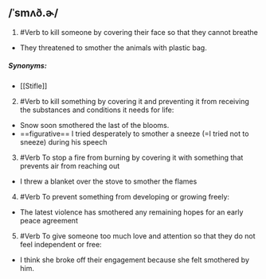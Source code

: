 ## /ˈsmʌð.ɚ/  
1. #Verb
to kill someone by covering their face so that they cannot breathe

- They threatened to smother the animals with plastic bag.

##### Synonyms:
- [[Stifle]]

2. #Verb 
to kill something by covering it and preventing it from receiving the substances and conditions it needs for life:

- Snow soon smothered the last of the blooms.
- ==figurative==
I tried desperately to smother a sneeze (=I tried not to sneeze) during his speech

3. #Verb 
To stop a fire from burning by covering it with something that prevents air from reaching out

- I threw a blanket over the stove to smother the flames

4. #Verb 
To prevent something from developing or growing freely:

- The latest violence has smothered any remaining hopes for an early peace agreement

5. #Verb 
To give someone too much love and attention so that they do not feel independent or free:

- I think she broke off their engagement because she felt smothered by him.